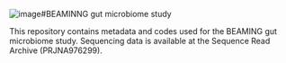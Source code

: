 ![image](https://github.com/saiwase/BEAMING_GUT_MICROBIOME/assets/82259509/2ac35bd6-a8e5-478e-9a4e-82bd693c31ad)#BEAMINNG gut microbiome study

This repository contains metadata and codes used for the BEAMING gut microbiome study. Sequencing data is available at the Sequence Read Archive (PRJNA976299).
